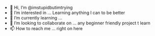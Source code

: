 - 👋 Hi, I’m @imstupidbutimtrying
- 👀 I’m interested in ... Learning anything I can to be better
- 🌱 I’m currently learning ... 
- 💞️ I’m looking to collaborate on ... any beginner friendly project t learn
- 📫 How to reach me ... right on here

<!---
imstupidbutimtrying/imstupidbutimtrying is a ✨ special ✨ repository because its `README.md` (this file) appears on your GitHub profile.
You can click the Preview link to take a look at your changes.
--->
